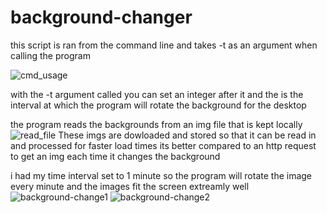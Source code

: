 # background-changer
this script is ran from the command line and takes -t as an argument when calling the program 

![cmd_usage](https://user-images.githubusercontent.com/68308394/155227574-23e47350-c1b5-4e2a-83a6-c2c687ce3f03.PNG)

with the -t argument called you can set an integer after it and the is the interval at which the program will rotate the background for the desktop 

the program reads the backgrounds from an img file that is kept locally 
![read_file](https://user-images.githubusercontent.com/68308394/155227849-b1d24485-f242-4d2b-b542-ed6102b1b8dc.PNG)
These imgs are dowloaded and stored so that it can be read in and processed for faster load times its better compared to an http request to get an img each time it
changes the background 

i had my time interval set to 1 minute so the program will rotate the image every minute and the images fit the screen extreamly well 
![background-change1](https://user-images.githubusercontent.com/68308394/155228143-10fb0a90-ec2c-4e23-ab0d-815efc66d017.PNG)
![background-change2](https://user-images.githubusercontent.com/68308394/155228165-0b582e81-80a5-4bc0-9758-f9ceeb252f00.PNG)
